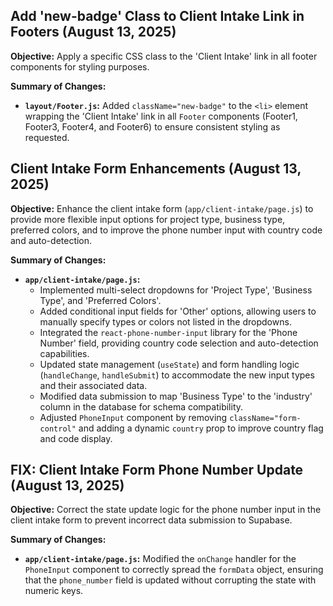 ## Add 'new-badge' Class to Client Intake Link in Footers (August 13, 2025)

**Objective:** Apply a specific CSS class to the 'Client Intake' link in all footer components for styling purposes.

**Summary of Changes:**

-   **`layout/Footer.js`:** Added `className="new-badge"` to the `<li>` element wrapping the 'Client Intake' link in all `Footer` components (Footer1, Footer3, Footer4, and Footer6) to ensure consistent styling as requested.

## Client Intake Form Enhancements (August 13, 2025)

**Objective:** Enhance the client intake form (`app/client-intake/page.js`) to provide more flexible input options for project type, business type, preferred colors, and to improve the phone number input with country code and auto-detection.

**Summary of Changes:**

-   **`app/client-intake/page.js`:**
    -   Implemented multi-select dropdowns for 'Project Type', 'Business Type', and 'Preferred Colors'.
    -   Added conditional input fields for 'Other' options, allowing users to manually specify types or colors not listed in the dropdowns.
    -   Integrated the `react-phone-number-input` library for the 'Phone Number' field, providing country code selection and auto-detection capabilities.
    -   Updated state management (`useState`) and form handling logic (`handleChange`, `handleSubmit`) to accommodate the new input types and their associated data.
    -   Modified data submission to map 'Business Type' to the 'industry' column in the database for schema compatibility.
    -   Adjusted `PhoneInput` component by removing `className="form-control"` and adding a dynamic `country` prop to improve country flag and code display.

## FIX: Client Intake Form Phone Number Update (August 13, 2025)

**Objective:** Correct the state update logic for the phone number input in the client intake form to prevent incorrect data submission to Supabase.

**Summary of Changes:**

-   **`app/client-intake/page.js`:** Modified the `onChange` handler for the `PhoneInput` component to correctly spread the `formData` object, ensuring that the `phone_number` field is updated without corrupting the state with numeric keys.